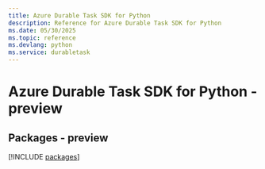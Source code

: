 ```yaml
---
title: Azure Durable Task SDK for Python
description: Reference for Azure Durable Task SDK for Python
ms.date: 05/30/2025
ms.topic: reference
ms.devlang: python
ms.service: durabletask
---
```

# Azure Durable Task SDK for Python - preview
## Packages - preview
[!INCLUDE [packages](durable-task-index.md)]